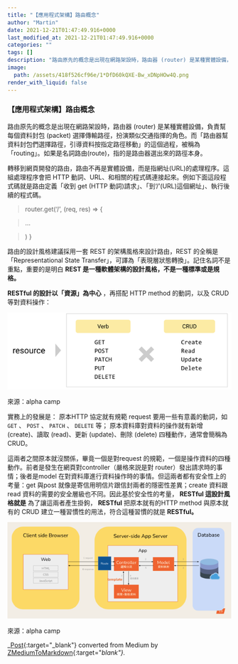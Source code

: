```yaml
---
title: "【應用程式架構】路由概念"
author: "Martin"
date: 2021-12-21T01:47:49.916+0000
last_modified_at: 2021-12-21T01:47:49.916+0000
categories: ""
tags: []
description: "路由原先的概念是出現在網路架設時，路由器 (router) 是某種實體設備，負責幫每個資料封包 (packet)…"
image:
  path: /assets/418f526cf96e/1*DfD60kQXE-Bw_xDNpHOw4Q.png
render_with_liquid: false
---
```


### 【應用程式架構】路由概念

路由原先的概念是出現在網路架設時，路由器 \(router\) 是某種實體設備，負責幫每個資料封包 \(packet\) 選擇傳輸路徑，扮演類似交通指揮的角色。而「路由器幫資料封包們選擇路徑，引導資料按指定路徑移動」的這個過程，被稱為「routing」。如果是名詞路由\(route\)，指的是路由器選出來的路徑本身。

轉移到網頁開發的路由，路由不再是實體設備，而是指網址\(URL\)的處理程序。這組處理程序會把 HTTP 動詞、URL、和相關的程式碼連接起來。例如下面這段程式碼就是路由定義「收到 get \(HTTP 動詞\)請求」、「到‘/’\(URL\)這個網址」、執行後續的程式碼。


> router\.get\(‘/’, \(req, res\) =&gt; \{
 

> …
 

> \) \} 





路由的設計風格建議採用一套 REST 的架構風格來設計路由，REST 的全稱是「Representational State Transfer」，可譯為「表現層狀態轉換」。記住名詞不是重點，重要的是明白 **REST 是一種軟體架構的設計風格，不是一種標準或是規格。**

**RESTful 的設計以「資源」為中心** ，再搭配 HTTP method 的動詞，以及 CRUD 等對資料操作：


![來源：alpha camp](/assets/418f526cf96e/1*tmolH0TGGoij4omkEB6Q6A.png)

來源：alpha camp

實務上的發展是：
原本HTTP 協定就有規範 request 要用一些有意義的動詞，如 `GET` 、 `POST` 、 `PATCH` 、 `DELETE` 等；
原本資料庫對資料的操作就有新增 \(create\)、讀取 \(read\)、更新 \(update\)、刪除 \(delete\) 四種動作，通常會簡稱為 CRUD。

這兩者之間原本就沒關係，畢竟一個是對request 的規範，一個是操作資料的四種動作。前者是發生在網頁對controller（嚴格來説是對 router）發出請求時的事情；後者是model 在對資料庫進行資料操作時的事情。但這兩者都有安全性上的考量：get 與post 就像是寄信用明信片跟信封兩者的隱密性差異；create 資料跟read 資料的需要的安全層級也不同。因此基於安全性的考量， **RESTful 這設計風格就是** 為了讓這兩者產生掛鉤， **RESTful** 把原本就有的HTTP method 與原本就有的 CRUD 建立一種習慣性的用法，符合這種習慣的就是 **RESTful。**


![來源：alpha camp](/assets/418f526cf96e/1*DfD60kQXE-Bw_xDNpHOw4Q.png)

來源：alpha camp



_[Post](https://medium.com/@martin87713/%E6%87%89%E7%94%A8%E7%A8%8B%E5%BC%8F%E6%9E%B6%E6%A7%8B-%E8%B7%AF%E7%94%B1%E6%A6%82%E5%BF%B5-418f526cf96e){:target="_blank"} converted from Medium by [ZMediumToMarkdown](https://github.com/ZhgChgLi/ZMediumToMarkdown){:target="_blank"}._
